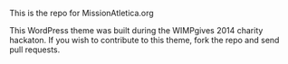 This is the repo for MissionAtletica.org

This WordPress theme was built during the WIMPgives 2014 charity hackaton. If you wish to contribute
to this theme, fork the repo and send pull requests.